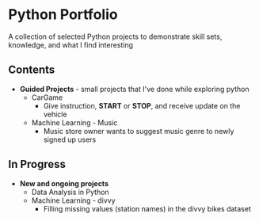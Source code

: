 # Python Portfolio
A collection of selected Python projects to demonstrate skill sets, knowledge, and what I find interesting

## Contents
- **Guided Projects** - small projects that I've done while exploring python
    - CarGame
        - Give instruction, **START** or **STOP**, and receive update on the vehicle
    - Machine Learning - Music
        - Music store owner wants to suggest music genre to newly signed up users


## In Progress
- **New and ongoing projects**
    - Data Analysis in Python
    - Machine Learning - divvy
        - Filling missing values (station names) in the divvy bikes dataset